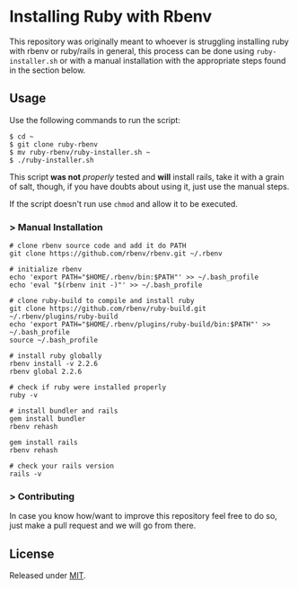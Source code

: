 # Installing Ruby with Rbenv

This repository was originally meant to whoever is struggling installing ruby with rbenv or ruby/rails in general, this process can be done using ```ruby-installer.sh``` or with a manual installation with the appropriate steps found in the section below.

## Usage

Use the following commands to run the script:

```
$ cd ~
$ git clone ruby-rbenv
$ mv ruby-rbenv/ruby-installer.sh ~
$ ./ruby-installer.sh
```

This script **was not** _properly_ tested and **will** install rails, take it with a grain of salt, though, if you have doubts about using it, just use the manual steps.

If the script doesn't run use ```chmod``` and allow it to be executed.

### > Manual Installation

```
# clone rbenv source code and add it do PATH
git clone https://github.com/rbenv/rbenv.git ~/.rbenv

# initialize rbenv
echo 'export PATH="$HOME/.rbenv/bin:$PATH"' >> ~/.bash_profile
echo 'eval "$(rbenv init -)"' >> ~/.bash_profile

# clone ruby-build to compile and install ruby
git clone https://github.com/rbenv/ruby-build.git ~/.rbenv/plugins/ruby-build
echo 'export PATH="$HOME/.rbenv/plugins/ruby-build/bin:$PATH"' >> ~/.bash_profile
source ~/.bash_profile

# install ruby globally
rbenv install -v 2.2.6
rbenv global 2.2.6

# check if ruby were installed properly
ruby -v

# install bundler and rails
gem install bundler
rbenv rehash

gem install rails
rbenv rehash

# check your rails version
rails -v
```

### > Contributing

In case you know how/want to improve this repository feel free to do so, just make a pull request and we will go from there.

## License

Released under [MIT](LICENSE).
